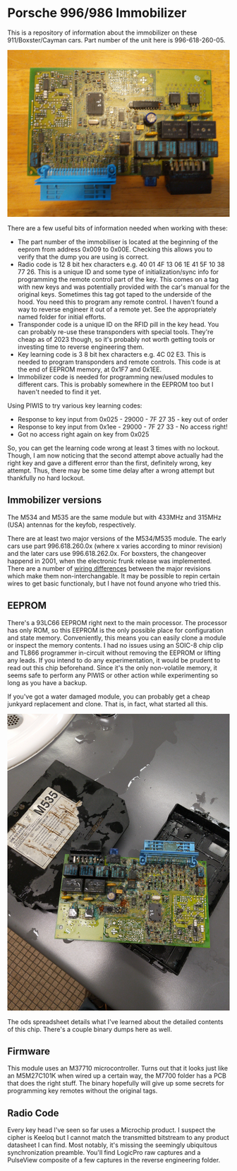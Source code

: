 # Porsche 996/986 Immobilizer
This is a repository of information about the immobilizer on these 911/Boxster/Cayman cars. Part number of the unit here is 996-618-260-05.

![Immobilizer](<Board Top.jpg>)

There are a few useful bits of information needed when working with these:
- The part number of the immobiliser is located at the beginning of the eeprom from address 0x009 to 0x00E. Checking this allows you to verify that the dump you are using is correct.
- Radio code is 12 8 bit hex characters e.g. 40 01 4F 13 06 1E 41 5F 10 38 77 26. This is a unique ID and some type of initialization/sync info for programming the remote control part of the key. This comes on a tag with new keys and was potentially provided with the car's manual for the original keys. Sometimes this tag got taped to the underside of the hood. You need this to program any remote control. I haven't found a way to reverse engineer it out of a remote yet. See the appropriately named folder for initial efforts.
- Transponder code is a unique ID on the RFID pill in the key head. You can probably re-use these transponders with special tools. They're cheap as of 2023 though, so it's probably not worth getting tools or investing time to reverse engineering them.
- Key learning code is 3 8 bit hex characters e.g. 4C 02 E3. This is needed to program transponders and remote controls. This code is at the end of EEPROM memory, at 0x1F7 and 0x1EE.
- Immobilizer code is needed for programming new/used modules to different cars. This is probably somewhere in the EEPROM too but I haven't needed to find it yet.

Using PIWIS to try various key learning codes:
 - Response to key input from 0x025 - 29000 - 7F 27 35 - key out of order
 - Response to key input from 0x1ee - 29000 - 7F 27 33 - No access right!
 - Got no access right again on key from 0x025

So, you can get the learning code wrong at least 3 times with no lockout. Though, I am now noticing that the second attempt above actually had the right key and gave a different error than the first, definitely wrong, key attempt. Thus, there may be some time delay after a wrong attempt but thankfully no hard lockout.

## Immobilizer versions
The M534 and M535 are the same module but with 433MHz and 315MHz (USA) antennas for the keyfob, respectively.

There are at least two major versions of the M534/M535 module. The early cars use part 996.618.260.0x (where x varies according to minor revision) and the later cars use 996.618.262.0x. For boxsters, the changeover happend in 2001, when the electronic frunk release was implemented. There are a number of [wiring differences](<./M53x wiring differences.md>) between the major revisions which make them non-interchangable. It may be possible to repin certain wires to get basic functionaly, but I have not found anyone who tried this. 

## EEPROM
There's a 93LC66 EEPROM right next to the main processor. The processor has only ROM, so this EEPROM is the only possible place for configuration and state memory. Conveniently, this means you can easily clone a module or inspect the memory contents. I had no issues using an SOIC-8 chip clip and TL866 programmer in-circuit without removing the EEPROM or lifting any leads. If you intend to do any experimentation, it would be prudent to read out this chip beforehand. Since it's the only non-volatile memory, it seems safe to perform any PIWIS or other action while experimenting so long as you have a backup.

If you've got a water damaged module, you can probably get a cheap junkyard replacement and clone. That is, in fact, what started all this.

![Damaged Module](<Water Damage.jpg>)

The ods spreadsheet details what I've learned about the detailed contents of this chip. There's a couple binary dumps here as well.

## Firmware
This module uses an M37710 microcontroller. Turns out that it looks just like an M5M27C101K when wired up a certain way, the M7700 folder has a PCB that does the right stuff. The binary hopefully will give up some secrets for programming key remotes without the original tags.

## Radio Code
Every key head I've seen so far uses a Microchip product. I suspect the cipher is Keeloq but I cannot match the transmitted bitstream to any product datasheet I can find. Most notably, it's missing the seemingly ubiquitous synchronization preamble. You'll find LogicPro raw captures and a PulseView composite of a few captures in the reverse engineering folder.